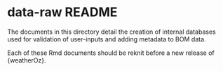 # data-raw README

The documents in this directory detail the creation of internal databases used for validation of user-inputs and adding metadata to BOM data.

Each of these Rmd documents should be reknit before a new release of {weatherOz}.
